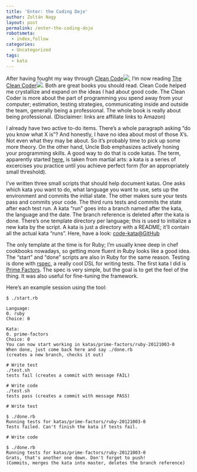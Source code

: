 ```yaml
---
title: 'Enter: the Coding Dojo'
author: Zoltán Nagy
layout: post
permalink: /enter-the-coding-dojo
robotsmeta:
  - index,follow
categories:
  - Uncategorized
tags:
  - kata
---
```

After having fought my way through [Clean Code][1]![][2], I’m now reading [The Clean Coder][3]![][4]. Both are great books you should read. Clean Code helped me crystallize and expand on the ideas I had about good code. The Clean Coder is more about the part of programming you spend away from your computer; estimation, testing strategies, communicating inside and outside the team, generally being a professional. The whole book is really about being professional. (Disclaimer: links are affiliate links to Amazon)

 [1]: http://www.amazon.com/gp/product/0132350882/ref=as_li_qf_sp_asin_tl?ie=UTF8&camp=1789&creative=9325&creativeASIN=0132350882&linkCode=as2&tag=abesswoes-20
 [2]: http://www.assoc-amazon.com/e/ir?t=abesswoes-20&l=as2&o=1&a=0132350882
 [3]: http://www.amazon.com/gp/product/0137081073/ref=as_li_tf_tl?ie=UTF8&camp=1789&creative=9325&creativeASIN=0137081073&linkCode=as2&tag=abesswoes-20
 [4]: http://www.assoc-amazon.com/e/ir?t=abesswoes-20&l=as2&o=1&a=0137081073

I already have two active to-do items. There’s a whole paragraph asking “do you know what X is”? And honestly, I have no idea about most of those X’s. Not even what they may be about. So it’s probably time to pick up some more theory. On the other hand, Uncle Bob emphasizes actively honing your programming skills. A good way to do that is code katas. The term, apparently started [here][5], is taken from martial arts: a kata is a series of excercises you practice until you achieve perfect form (for an appropriately small threshold).

 [5]: http://codekata.pragprog.com/

 <!-- more -->

I’ve written three small scripts that should help document katas. One asks which kata you want to do, what language you want to use, sets up the environment and commits the initial state. The other makes sure your tests pass and commits your code. The third runs tests and commits the state after each test run. A kata “run” goes into a branch named after the kata, the language and the date. The branch reference is deleted after the kata is done. There’s one template directory per language; this is used to initialize a new kata by the script. A kata is just a directory with a README; it’ll contain all the actual kata “runs”. Here, have a look: [code-kata@GitHub][6]

 [6]: https://github.com/abesto/code-katas

The only template at the time is for Ruby; I’m usually knee deep in chef cookbooks nowadays, so getting more fluent in Ruby looks like a good idea. The “start” and “done” scripts are also in Ruby for the same reason. Testing is done with [rspec][7], a really cool DSL for writing tests. The first kata I did is [Prime Factors][8]. The spec is very simple, but the goal is to get the feel of the thing. It was also useful for fine-tuning the framework.

 [7]: http://rspec.info/
 [8]: http://amirrajan.net/Blog/code-katas-prime-factors

Here’s an example session using the tool:

    $ ./start.rb

    Language:
    0. ruby
    Choice: 0

    Kata:
    0. prime-factors
    Choice: 0
    You can now start working in katas/prime-factors/ruby-20121003-0
    When done, just come back here and say ./done.rb
    (creates a new branch, checks it out)

    # Write test
    ./test.sh
    tests fail (creates a commit with message FAIL)

    # Write code
    ./test.sh
    tests pass (creates a commit with message PASS)

    # Write test

    $ ./done.rb
    Running tests for katas/prime-factors/ruby-20121003-0
    Tests failed. Can't finish the kata if tests fail.

    # Write code

    $ ./done.rb
    Running tests for katas/prime-factors/ruby-20121003-0
    Grats, that's another one down. Don't forget to push!
    (Commits, merges the kata into master, deletes the branch reference)
